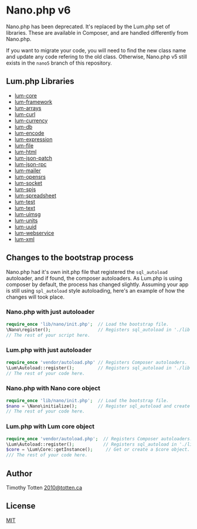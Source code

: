 # Nano.php v6

Nano.php has been deprecated. It's replaced by the Lum.php set of libraries.
These are available in Composer, and are handled differently from Nano.php.

If you want to migrate your code, you will need to find the new class name
and update any code refering to the old class. Otherwise, Nano.php v5 still
exists in the `nano5` branch of this repository.

## Lum.php Libraries

* [lum-core](https://github.com/supernovus/lum.core.php)
* [lum-framework](https://github.com/supernovus/lum.framework.php)
* [lum-arrays](https://github.com/supernovus/lum.arrays.php)
* [lum-curl](https://github.com/supernovus/lum.curl.php)
* [lum-currency](https://github.com/supernovus/lum.currency.php)
* [lum-db](https://github.com/supernovus/lum.db.php)
* [lum-encode](https://github.com/supernovus/lum.encode.php)
* [lum-expression](https://github.com/supernovus/lum.expression.php)
* [lum-file](https://github.com/supernovus/lum.file.php)
* [lum-html](https://github.com/supernovus/lum.html.php)
* [lum-json-patch](https://github.com/supernovus/lum.json-patch.php)
* [lum-json-rpc](https://github.com/supernovus/lum.json-rpc.php)
* [lum-mailer](https://github.com/supernovus/lum.mailer.php)
* [lum-opensrs](https://github.com/supernovus/lum.opensrs.php)
* [lum-socket](https://github.com/supernovus/lum.socket.php)
* [lum-spjs](https://github.com/supernovus/lum.spjs.php)
* [lum-spreadsheet](https://github.com/supernovus/lum.spreadsheet.php)
* [lum-test](https://github.com/supernovus/lum.test.php)
* [lum-text](https://github.com/supernovus/lum.text.php)
* [lum-uimsg](https://github.com/supernovus/lum.uimsg.php)
* [lum-units](https://github.com/supernovus/lum.units.php)
* [lum-uuid](https://github.com/supernovus/lum.uuid.php)
* [lum-webservice](https://github.com/supernovus/lum.webservice.php)
* [lum-xml](https://github.com/supernovus/lum.xml.php)

## Changes to the bootstrap process

Nano.php had it's own init.php file that registered the `sql_autoload`
autoloader, and if found, the composer autoloaders. As Lum.php is using
composer by default, the process has changed slightly. Assuming your app
is still using `spl_autoload` style autoloading, here's an example of how
the changes will took place.

### Nano.php with just autoloader

```php
require_once 'lib/nano/init.php';  // Load the bootstrap file.
\Nano\register();                  // Registers sql_autoload in './lib'.
// The rest of your script here.
```

### Lum.php with just autoloader

```php
require_once 'vendor/autoload.php' // Registers Composer autoloaders.
\Lum\Autoload::register();         // Registers sql_autoload in './lib'.
// The rest of your code here.
```

### Nano.php with Nano core object

```php
require_once 'lib/nano/init.php';  // Load the bootstrap file.
$nano = \Nano\initialize();        // Register sql_autoload and create $nano.
// The rest of your code here.
```

### Lum.php with Lum core object

```php
require_once 'vendor/autoload.php';  // Registers Composer autoloaders.
\Lum\Autoload::register();           // Registers sql_autoload in './lib'.
$core = \Lum\Core::getInstance();     // Get or create a $core object.
/// The rest of your code here.
```

## Author

Timothy Totten <2010@totten.ca>

## License

[MIT](https://spdx.org/licenses/MIT.html)

